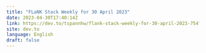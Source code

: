 ```yaml
---
title: "FLaNK Stack Weekly for 30 April 2023"
date: 2023-04-30T17:40:14Z
link: https://dev.to/tspannhw/flank-stack-weekly-for-30-april-2023-754?utm_medium=RSS&utm_source=news.12bit.vn
site: dev.to
language: English
draft: false
---
```

